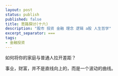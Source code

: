 ```yaml
---
layout: post
status: publish
published: false
title: 思路探讨(十六)
description: "股市 投资 金融 理念 逻辑 a股 人生哲学"
excerpt_separator: ===
tags:
- 金融投资
---
```




如何将你的家庭与普通人拉开差距？

事业，财富，并不是直线向上的，而是一个波动的曲线。

